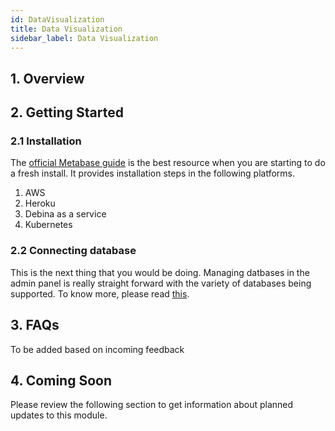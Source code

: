 ```yaml
---
id: DataVisualization
title: Data Visualization
sidebar_label: Data Visualization
---
```


## 1. Overview

## 2. Getting Started

### 2.1 Installation

The [official Metabase guide](https://www.metabase.com/docs/latest/operations-guide/installing-metabase.html) is the best resource when you are starting to do a fresh install. It provides installation steps in the following platforms.

1. AWS
2. Heroku
3. Debina as a service
4. Kubernetes

### 2.2 Connecting database

This is the next thing that you would be doing. Managing datbases in the admin panel is really straight forward with the variety of databases being supported. To know more, please read [this](https://www.metabase.com/docs/latest/administration-guide/01-managing-databases.html).

## 3. FAQs

To be added based on incoming feedback

## 4. Coming Soon

Please review the following section to get information about planned updates to this module.
